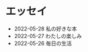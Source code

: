 # エッセイ

- <span className="flex-0 mr-6 text-gray-500 dark:text-gray-400">2022-05-28</span> 私の好きな本
- <span className="flex-0 mr-6 text-gray-500 dark:text-gray-400">2022-05-27</span> わたしの楽しみ
- <span className="flex-0 mr-6 text-gray-500 dark:text-gray-400">2022-05-26</span> 毎日の生活

